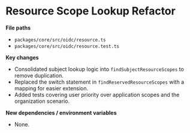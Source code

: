 # Resource Scope Lookup Refactor

**File paths**
- `packages/core/src/oidc/resource.ts`
- `packages/core/src/oidc/resource.test.ts`

**Key changes**
- Consolidated subject lookup logic into `findSubjectResourceScopes` to remove duplication.
- Replaced the switch statement in `findReservedResourceScopes` with a mapping for easier extension.
- Added tests covering user priority over application scopes and the organization scenario.

**New dependencies / environment variables**
- None.
